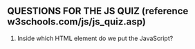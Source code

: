 ## QUESTIONS FOR THE JS QUIZ (reference w3schools.com/js/js_quiz.asp)
1. Inside which HTML element do we put the JavaScript?
<scripting> <javascript> <js> <script>

2. What is the correct JavaScript syntax to change the content of the HTML paragraph element below?

<p id="demo">Hello!!!</p>
#demo.innerHTML = 'HELLO WORLD!";
document.getElementById("demo").innerHTML = "Hello World";
document.getElementByName("p").innerHTML = "Hello World";
document.getElement("p").innerHTML = "Hello World";

3. Where is the correct place to insert a JavaScript?
the <head> section
the <body> section
Both the <head> and <body> section are correct.
None of the above

4. What is the correct syntax for referring to an external script called "xxx.js"?
<script name = "some-file.js">
<script src = "some-file.js">
<script href = "some-file.js">
<script type = "some-file.js">

5. How do you write "Javascript is fun" in an alert box?
msg("Javascript is fun");
alertBox("Javascript is fun");
alert("Javascript is fun");
msgBox("Javascript is fun");

6. How do you create a function in JavaScript?
function:myFunction()
function = myFunction()
function myFunction()

7. How do you call a function named "new_function"?
call new_function()
call function new_function()
new_function()
function newFunction call it()

8. How do you write an IF statement for executing some code if "i" is NOT equal to 7?
if(i != 5)
if(i <> 5)
if i =! 5 then
if i <> 5

9. How does a WHILE loop start?
while(i <= 10; i++>)
while(i = 10 to 10)
while(i <= 10)
while(i++, i<=10>)

10. How do you insert a comment that has more than one line?
/* This is a multi-line comment*/
<--This is a multi-line comment-->
// This is a multi-line comment//
# This is a multi-line comment

11. How do you round the number 7.67, to the nearest integer?
Math.rnd(7.67)
Roundup(7.67)
Math.round(7.67)
rnd(7.67)

12. What is the correct JavaScript syntax for opening a new window called "new_window" ?
new_window = window.open("http://www.google.com)
new_window = window.open("http://www.wikipedia.com)

13. How can you detect the client's browser name?
browser.name
navigator.appName
client.navName
clientName

14. How do you declare a JavaScript variable?
v freshVariable;
cons freshVariable;
const freshVariable;
declare freshVariable;


15. What is the result of "5" == 5?
true
false
null
undefined